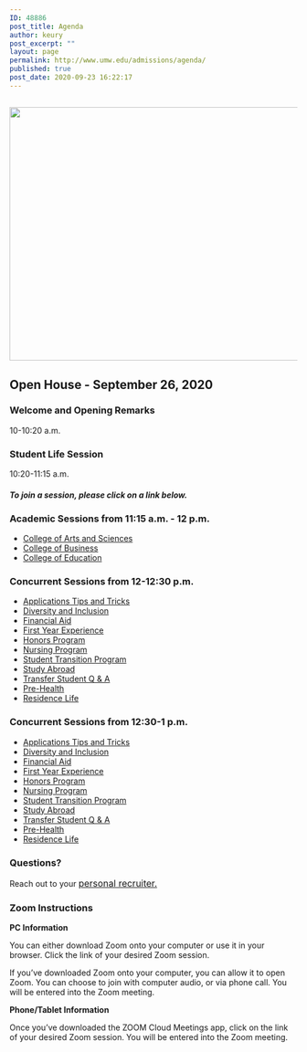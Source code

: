 ```yaml
---
ID: 48886
post_title: Agenda
author: keury
post_excerpt: ""
layout: page
permalink: http://www.umw.edu/admissions/agenda/
published: true
post_date: 2020-09-23 16:22:17
---
```

<h2><img class="aligncenter size-page-feature wp-image-48887" src="http://www.umw.edu/admissions/wp-content/uploads/sites/6/2020/09/Lee-Hall-Sept-2020-1140x460.jpg" alt="" width="1100" height="444" /></h2>
<h2>Open House - September 26, 2020</h2>
<h3><strong>Welcome and Opening Remarks
</strong></h3>
10-10:20 a.m.
<h3><strong>Student Life Session
</strong></h3>
10:20-11:15 a.m.
<h4><em>To join a session, please click on a link below. </em></h4>
<h3><strong>Academic Sessions from 11:15 a.m. - 12 p.m.</strong></h3>
<ul>
 	<li><a href="https://umw-sso.zoom.us/j/94796540955?pwd=U1VUblMwVHBLL25lR014UDhya0pEdz09">College of Arts and Sciences</a></li>
 	<li><a href="https://umw-sso.zoom.us/j/95166007927">College of Business</a></li>
 	<li><a href="https://umw-sso.zoom.us/j/95983025900?pwd=QkpKTE9vaXZGa0FpVVdGTVdiM2RiUT09">College of Education</a></li>
</ul>
<h3><strong>Concurrent Sessions from 12-12:30 p.m.</strong></h3>
<ul>
 	<li><a href="https://umw-sso.zoom.us/j/94481812744?pwd=emIrbmJSVUJRYzd6K3NIdHJFblI5QT09">Applications Tips and Tricks</a></li>
 	<li><a href="https://umw-sso.zoom.us/j/93672647403?pwd=dDFxRFNCUFFmdDJDQm81emZjWTZLZz09">Diversity and Inclusion</a></li>
 	<li><a href="https://umw-sso.zoom.us/j/91452014226?pwd=bmdIY2FFeXA5Z094UndVVzdpOVo4QT09">Financial Aid</a></li>
 	<li><a href="https://umw-sso.zoom.us/j/93621681581?pwd=TFZVQ1ZwTkdUSVFBZzJsbndHZUI2dz09">First Year Experience</a></li>
 	<li><a href="https://umw-sso.zoom.us/j/96504258657?pwd=OTFsYjBjOEtPalBlREU1aUc0cm90QT09">Honors Program</a></li>
 	<li><a href="https://umw-sso.zoom.us/j/96176247390">Nursing Program</a></li>
 	<li><a href="https://umw-sso.zoom.us/j/98647578526?pwd=Qm9KTFN3TEVzcWJkajQ5SmovNFZmdz09">Student Transition Program</a></li>
 	<li><a href="https://umw-sso.zoom.us/j/96545747196">Study Abroad</a></li>
 	<li><a href="https://umw-sso.zoom.us/j/93863711522?pwd=MXV1UXh6Z1RMSW5nUmczeTlianpRQT09">Transfer Student Q &amp; A</a></li>
 	<li><a href="https://umw-sso.zoom.us/j/94769635445">Pre-Health</a></li>
 	<li><a href="https://umw-sso.zoom.us/j/96847771800?pwd=U2NvclJ0bmhjTWIreVZtLzlNSnhEdz09">Residence Life</a></li>
</ul>
<h3><strong>Concurrent Sessions from 12:30-1 p.m.</strong></h3>
<ul>
 	<li><a href="https://umw-sso.zoom.us/j/91708959864?pwd=NXJVdWhjb0tsLzFBdDhDeFErWlpNdz09">Applications Tips and Tricks</a></li>
 	<li><a href="https://umw-sso.zoom.us/j/93370681243?pwd=RjZuYk5BcHhicFI0akhHQzNyRjZpUT09">Diversity and Inclusion</a></li>
 	<li><a href="https://umw-sso.zoom.us/j/99256598688?pwd=VkVHTURQVkhIZndkT2krSDFnR0Jidz09">Financial Aid</a></li>
 	<li><a href="https://umw-sso.zoom.us/j/93070956557?pwd=T0ZJd2dxZUl3amVmdE9UWUFZUWtEUT09">First Year Experience</a></li>
 	<li><a href="https://umw-sso.zoom.us/j/96221220310?pwd=LzlOOWIrdFdZSURrSkdjRHRNaWJ1Zz09">Honors Program</a></li>
 	<li><a href="https://umw-sso.zoom.us/j/99150642590">Nursing Program</a></li>
 	<li><a href="https://umw-sso.zoom.us/j/99301143762?pwd=OEVyN015TWMvTjhyU2M5dVdmZTdsZz09">Student Transition Program</a></li>
 	<li><a href="https://umw-sso.zoom.us/j/98297201553">Study Abroad</a></li>
 	<li><a href="https://umw-sso.zoom.us/j/92276229522?pwd=emJySVZ5QmM0UEtLcjZVTmN5ZXFhZz09">Transfer Student Q &amp; A</a></li>
 	<li><a href="https://umw-sso.zoom.us/j/93318005811">Pre-Health</a></li>
 	<li><a href="https://umw-sso.zoom.us/j/98562165733?pwd=OEYzRVc2UlE4SllpYlY2SE1tL2FNZz09">Residence Life</a></li>
</ul>
<h3>Questions?</h3>
Reach out to your <a style="font-size: 16px" href="https://www.umw.edu/admissions/meet-us/">personal recruiter.</a>
<h3>Zoom Instructions</h3>
<strong>PC Information</strong>

You can either download Zoom onto your computer or use it in your browser. Click the link of your desired Zoom session.

If you’ve downloaded Zoom onto your computer, you can allow it to open Zoom. You can choose to join with computer audio, or via phone call. You will be entered into the Zoom meeting.

<strong>Phone/Tablet Information</strong>

Once you’ve downloaded the ZOOM Cloud Meetings app, click on the link of your desired Zoom session. You will be entered into the Zoom meeting.